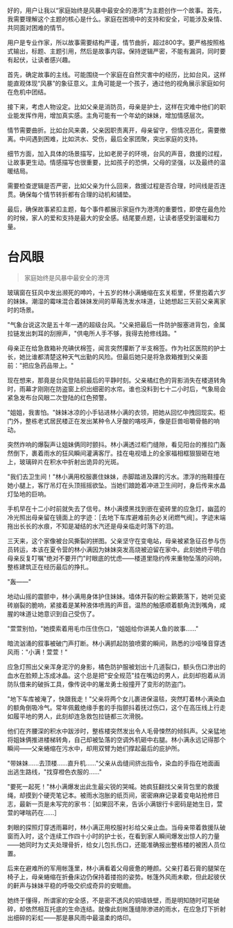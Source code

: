 <ReasoningChainRenderer>
好的，用户让我以“家庭始终是风暴中最安全的港湾”为主题创作一个故事。首先，我需要理解这个主题的核心是什么。家庭在困境中的支持和安全，可能涉及亲情、共同面对困难的情节。

用户是专业作家，所以故事需要结构严谨，情节曲折，超过800字。要严格按照格式输出，标题、主题引用，然后是故事内容。保持逻辑严密，不能有漏洞，同时要有起伏，让读者感兴趣。

首先，确定故事的主线。可能围绕一个家庭在自然灾害中的经历，比如台风，这样能直观体现“风暴”的象征意义。主角可能是一个孩子，通过他的视角展示家庭如何在危机中团结。

接下来，考虑人物设定。比如父亲是消防员，母亲是护士，这样在灾难中他们的职业能发挥作用，增加真实感。主角可能有一个年幼的妹妹，增加情感层次。

情节需要曲折。比如台风来袭，父亲因职责离开，母亲留守，但情况恶化，需要撤离。中间遇到困难，比如洪水、受伤，最后全家团聚，突出家庭的支持。

细节方面，加入具体的场景描写，比如老房子的环境，台风的声音，救援的过程，让故事更生动。情感描写也很重要，比如孩子的恐惧，父母的坚强，以及最终的温暖结局。

需要检查逻辑是否严密，比如父亲为什么回来，救援过程是否合理，时间线是否连贯。确保每个情节转折都有合理的动机和铺垫。

最后，确保故事紧扣主题，每个事件都展示家庭作为港湾的重要性，即使在最危险的时候，家人的爱和支持是最大的安全感。结尾要点题，让读者感受到温暖和力量。
</ReasoningChainRenderer>

# 台风眼

> 家庭始终是风暴中最安全的港湾

玻璃窗在狂风中发出濒死的呻吟，十五岁的林小满蜷缩在玄关柜里，怀里抱着六岁的妹妹。潮湿的霉味混合着妹妹发间的草莓洗发水味道，让她想起三天前父亲离家时的场景。

"气象台说这次是五十年一遇的超级台风。"父亲把最后一件防护服塞进背包，金属拉链发出刺耳的刮擦声，"供电所人手不够，我得去抢修线路。"

母亲正在给急救箱补充碘伏棉签，闻言突然攥断了半支棉签。作为社区医院的护士长，她比谁都清楚这种天气出勤的风险。但最后她只是将急救箱推到父亲面前："把应急药品带上。"

现在想来，那竟是台风登陆前最后的平静时刻。父亲橘红色的背影消失在楼道转角时，雨幕才刚刚在防盗窗上织出细密的水帘。谁也没料到七十二小时后，气象局会紧急发布台风眼二次登陆的红色预警。

"姐姐，我害怕。"妹妹冰凉的小手钻进林小满的衣领，把她从回忆中拽回现实。柜门外，整栋老式居民楼正在发出某种令人牙酸的咯吱声，像是巨兽咀嚼骨骼的响动。

突然炸响的爆裂声让姐妹俩同时颤抖。林小满透过柜门缝隙，看见阳台的推拉门轰然倒下，裹着雨水的狂风瞬间灌满客厅。挂在电视墙上的全家福相框狠狠砸在地上，玻璃碎片在积水中折射出诡异的光斑。

"我们去卫生间！"林小满用校服裹住妹妹，赤脚踏进及踝的污水。漂浮的拖鞋撞在她小腿上，客厅吊灯在头顶摇摇欲坠。当她们踉跄着冲进卫生间时，身后传来水晶灯坠地的巨响。

手机早在十二小时前就失去了信号。林小满摸黑找到嵌在瓷砖里的应急灯，幽蓝的冷光照出母亲留在镜面上的字迹：［去地下车库避难前务必关闭燃气阀］。字迹末端拖出长长的水痕，不知是凝结的水汽还是母亲临走时落下的泪。

三天来，这个家像被台风撕裂的拼图。父亲坚守在变电站，母亲被紧急征召参与伤员转运，本该在夏令营的林小满因为妹妹突发高烧被迫留在家中。此刻她终于明白母亲反复叮嘱"绝对不要开门"时眼底的忧虑——楼道里隐约传来重物坠落的闷响，整栋建筑正在经历最后的挣扎。

"轰——"

地动山摇的震颤中，林小满用身体护住妹妹。墙体开裂的粉尘簌簌落下，她听见瓷砖崩裂的脆响，紧接着是某种液体喷溅的声音。温热的触感顺着额角流到嘴角，咸腥的味道让她意识到自己受伤了。

"萱萱别怕，"她摸索着用毛巾压住伤口，"姐姐给你讲美人鱼的故事......"

暗流汹涌的叙事被破门声打断。林小满抓起防狼喷雾的瞬间，熟悉的沙哑嗓音穿透风雨："小满！萱萱！"

应急灯照出父亲浑身泥泞的身影，橘色防护服被划出十几道裂口，额头伤口渗出的血水在脸颊上冻成冰晶。这个总是把"安全规范"挂在嘴边的男人，此刻却抱着从消防队借来的破拆工具，像传说中的屠龙勇士般撞开了变形的防盗门。

"地下车库被淹了，快跟我走！"父亲将两个女儿裹进保温毯，突然盯着林小满染血的额角倒吸冷气。常年佩戴绝缘手套的手指颤抖着抚过伤口，这个在高压线上行走如履平地的男人，此刻却连急救包拉链都三次滑脱。

他们在齐腰深的积水中跋涉时，整栋楼突然发出令人毛骨悚然的倾斜声。父亲猛地将姐妹俩推进楼梯转角，自己却被坠落的空调外机砸中右腿。林小满永远记得那个瞬间——父亲蜷缩在污水中，却用双臂为她们撑起最后的庇护所。

"带妹妹......去顶楼......直升机......"父亲从齿缝间挤出指令，染血的手指在地面画出逃生路线，"找穿橙色衣服的......"

"要死一起死！"林小满爆发出此生最尖锐的哭喊。她疯狂翻找父亲背包里的救援绳，却摸到个硬壳笔记本。被雨水泡胀的纸页间，密密麻麻记录着变电站抢修日志，最新一页是未写完的家书：［如果回不来，告诉小满银行卡密码是她生日，萱萱的哮喘药在......］

刺眼的探照灯穿透雨幕时，林小满正用校服衬衫给父亲止血。当母亲带着救援队破窗而入时，这个连续工作四十小时的护士长，在看到家人瞬间爆发出惊人的力量——她同时为丈夫处理骨折，给女儿包扎伤口，还能准确报出整栋楼的被困人员位置。

后来在避难所的军用帐篷里，林小满看着父母疲惫的睡颜。父亲打着石膏的腿架在椅子上，母亲蜷缩在折叠床边仍保持着搂抱的姿势。帐篷外风雨未歇，但此起彼伏的鼾声与妹妹平稳的呼吸交织成奇异的安眠曲。

她终于懂得，所谓家的安全感，不是密不透风的铜墙铁壁，而是明知随时可能破碎，却依然相互托底的生命连结。就像此刻帐篷缝隙渗进的雨水，在应急灯下折射出细碎的彩虹——那是暴风雨中最温柔的烙印。